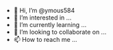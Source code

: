 - 👋 Hi, I’m @ymous584
- 👀 I’m interested in ...
- 🌱 I’m currently learning ...
- 💞️ I’m looking to collaborate on ...
- 📫 How to reach me ...

<!---
ymous584/ymous584 is a ✨ special ✨ repository because its `README.md` (this file) appears on your GitHub profile.
You can click the Preview link to take a look at your changes.
--->
